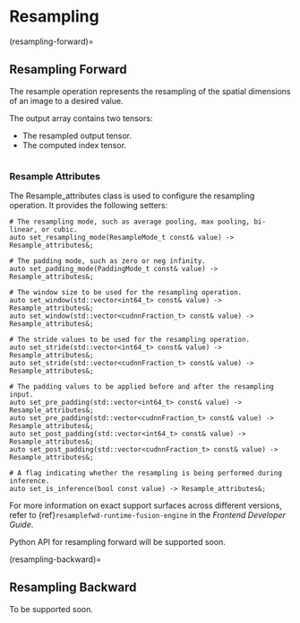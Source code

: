 
# Resampling

(resampling-forward)=
## Resampling Forward

The resample operation represents the resampling of the spatial dimensions of an image to a desired value.

The output array contains two tensors:

- The resampled output tensor.
- The computed index tensor.

```{note} The index tensor is only output in training mode of max pooling. It can be fed to backward pass for faster performance.
```

### Resample Attributes

The Resample_attributes class is used to configure the resampling operation. It provides the following setters:

```
# The resampling mode, such as average pooling, max pooling, bi-linear, or cubic.
auto set_resampling_mode(ResampleMode_t const& value) -> Resample_attributes&;

# The padding mode, such as zero or neg infinity.
auto set_padding_mode(PaddingMode_t const& value) -> Resample_attributes&;

# The window size to be used for the resampling operation.
auto set_window(std::vector<int64_t> const& value) -> Resample_attributes&;
auto set_window(std::vector<cudnnFraction_t> const& value) -> Resample_attributes&;

# The stride values to be used for the resampling operation.
auto set_stride(std::vector<int64_t> const& value) -> Resample_attributes&;
auto set_stride(std::vector<cudnnFraction_t> const& value) -> Resample_attributes&;

# The padding values to be applied before and after the resampling input.
auto set_pre_padding(std::vector<int64_t> const& value) -> Resample_attributes&;
auto set_pre_padding(std::vector<cudnnFraction_t> const& value) -> Resample_attributes&;
auto set_post_padding(std::vector<int64_t> const& value) -> Resample_attributes&;
auto set_post_padding(std::vector<cudnnFraction_t> const& value) -> Resample_attributes&;

# A flag indicating whether the resampling is being performed during inference. 
auto set_is_inference(bool const value) -> Resample_attributes&;
```

For more information on exact support surfaces across different versions, refer to {ref}`resamplefwd-runtime-fusion-engine` in the *Frontend Developer Guide*.

Python API for resampling forward will be supported soon.

(resampling-backward)=
## Resampling Backward

To be supported soon.

